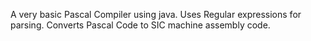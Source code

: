 A very basic Pascal Compiler using java.
Uses Regular expressions for parsing.
Converts Pascal Code to SIC machine assembly code.
